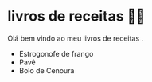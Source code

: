 # livros de receitas :man_cook:

Olá bem vindo ao meu livros de receitas .

- Estrogonofe de frango
- Pavê
- Bolo de Cenoura 
